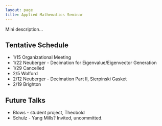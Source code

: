 ```yaml
---
layout: page
title: Applied Mathematics Seminar
---
```


Mini description...

## Tentative Schedule ##

- 1/15 Organizational Meeting
- 1/22 Neuberger - Decimation for Eigenvalue/Eigenvector Generation
- 1/29 Cancelled
- 2/5 Wolford
- 2/12 Neuberger - Decimation Part II, Sierpinski Gasket
- 2/19 Brighton

## Future Talks ##

- Blows - student project, Theobold
- Schulz - Yang Mills?  Invited, uncommitted.
